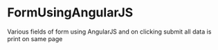 # FormUsingAngularJS
Various fields of form using AngularJS and on clicking submit all data is print on same page
